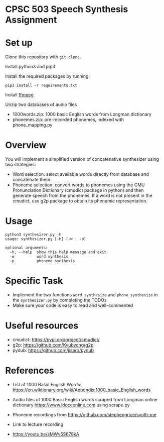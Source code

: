 # CPSC 503 Speech Synthesis Assignment

# Set up

Clone this repository with `git clone`.

Install python3 and pip3.

Install the required packages by running:

`pip3 install -r requirements.txt`

Install [ffmpeg](https://ffmpeg.org/)

Unzip two databases of audio files
* 1000words.zip: 1000 basic English words from Longman dictionary
* phonemes.zip: pre-recorded phonemes, indexed with phone_mapping.py

# Overview
You will implement a simplified version of concatenative synthesizer using two strategies:
* Word selection: select available words directly from database and concatenate them
* Phoneme selection: convert words to phonemes using the CMU Pronunciation Dictionary (cmudict package in python) and then generate speech from the phonemes. If a word is not present in the cmudict, use g2p package to obtain its phonemic representation.

# Usage
```
python3 synthesizer.py -h
usage: synthesizer.py [-h] (-w | -p)

optional arguments:
  -h, --help  show this help message and exit
  -w          word synthesis
  -p          phoneme synthesis
```

# Specific Task
* Implement the two functions `word_synthesize` and `phone_synthesize` in the `synthesizer.py` by completing the TODOs
* Make sure your code is easy to read and well-commented

# Useful resources
* cmudict: https://pypi.org/project/cmudict/ 
* g2p: https://github.com/Kyubyong/g2p
* pydub: https://github.com/jiaaro/pydub

# References
* List of 1000 Basic English Words: https://en.wiktionary.org/wiki/Appendix:1000_basic_English_words
* Audio files of 1000 Basic English words scraped from Longman online dictionary https://www.ldoceonline.com using scrape.py
* Phoneme recordings from https://github.com/stephengrice/synth-me

* Link to lecture recording
* https://youtu.be/sMWv5S678kA
